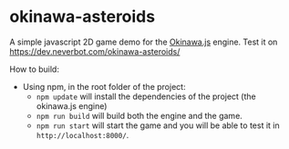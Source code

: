 # okinawa-asteroids

A simple javascript 2D game demo for the [Okinawa.js](https://github.com/neverbot/okinawa.js) engine. Test it on https://dev.neverbot.com/okinawa-asteroids/

How to build:

- Using npm, in the root folder of the project:
  - `npm update` will install the dependencies of the project (the okinawa.js engine)
  - `npm run build` will build both the engine and the game.
  - `npm run start` will start the game and you will be able to test it in `http://localhost:8000/`.
